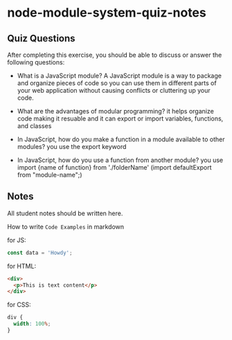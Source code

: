 # node-module-system-quiz-notes

## Quiz Questions

After completing this exercise, you should be able to discuss or answer the following questions:

- What is a JavaScript module?
  A JavaScript module is a way to package and organize pieces of code so you can use them in different parts of your web application without causing conflicts or cluttering up your code.

- What are the advantages of modular programming?
  it helps organize code making it resuable and it can export or import variables, functions, and classes

- In JavaScript, how do you make a function in a module available to other modules?
  you use the export keyword
- In JavaScript, how do you use a function from another module?
  you use import {name of function} from './folderName'
  (import defaultExport from "module-name";)

## Notes

All student notes should be written here.

How to write `Code Examples` in markdown

for JS:

```javascript
const data = 'Howdy';
```

for HTML:

```html
<div>
  <p>This is text content</p>
</div>
```

for CSS:

```css
div {
  width: 100%;
}
```
